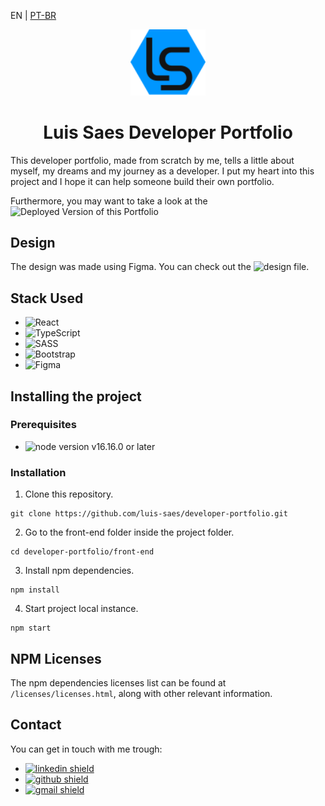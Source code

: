<p>EN | 
  <a href="https://github.com/luis-saes/developer-portfolio/blob/main/README-pt-BR.md">PT-BR</a>
</p>

<div align="center">
  <img src="./media/logo.svg" alt="Website Logo" width="120px" />
</div>

<div align="center">
  <h1>Luis Saes Developer Portfolio</h1>
</div>

This developer portfolio, made from scratch by me, tells a little about myself, my dreams and my journey as a developer. I put my heart into this project and I hope it can help someone build their own portfolio.

Furthermore, you may want to take a look at the ![Deployed Version of this Portfolio](https://luis-saes.github.io/developer-portfolio/)

## Design

The design was made using Figma. You can check out the ![design file](https://www.figma.com/file/QGfGc9Jc5zXMAtfVC9YPFg/Portfolio-Website).

## Stack Used

* ![React](https://img.shields.io/badge/react-%2320232a.svg?style=for-the-badge&logo=react&logoColor=%2361DAFB)
* ![TypeScript](https://img.shields.io/badge/typescript-%23007ACC.svg?style=for-the-badge&logo=typescript&logoColor=white)
* ![SASS](https://img.shields.io/badge/SASS-hotpink.svg?style=for-the-badge&logo=SASS&logoColor=white)
* ![Bootstrap](https://img.shields.io/badge/bootstrap-%23563D7C.svg?style=for-the-badge&logo=bootstrap&logoColor=white)
* ![Figma](https://img.shields.io/badge/figma-%23F24E1E.svg?style=for-the-badge&logo=figma&logoColor=white)

## Installing the project

### Prerequisites

* ![node](https://nodejs.org/) version v16.16.0 or later

### Installation

1. Clone this repository.

```shell
git clone https://github.com/luis-saes/developer-portfolio.git
```

2. Go to the front-end folder inside the project folder.

```shell
cd developer-portfolio/front-end
```

3. Install npm dependencies.

```shell
npm install
```

4. Start project local instance.
```shell
npm start
```

## NPM Licenses

The npm dependencies licenses list can be found at `/licenses/licenses.html`, along with other relevant information.

## Contact
You can get in touch with me trough:
* <a href="https://www.linkedin.com/in/luis-saes/">
    <img src="https://img.shields.io/badge/LinkedIn-0077B5?style=for-the-badge&logo=linkedin&logoColor=white" alt="linkedin shield" />
  </a>
* <a href="https://github.com/luis-saes/">
    <img src="https://img.shields.io/badge/GitHub-100000?style=for-the-badge&logo=github&logoColor=white" alt="github shield" />
  </a>
* <a href="mailto:saeslhs@gmail.com">
    <img src="https://img.shields.io/badge/Gmail-D14836?style=for-the-badge&logo=gmail&logoColor=white" alt="gmail shield" />
  </a>
